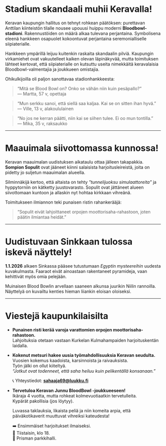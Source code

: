 # Stadium skandaali muhii Keravalla!  

Keravan kaupungin hallitus on tehnyt rohkean päätöksen: purettavan Anttilan kiinteistön tilalle nousee upouusi huippu moderni **Bloodbowl-stadioni**. Rakennustöiden on määrä alkaa tulevana perjantaina. Symbolisena eleenä hankkeen osapuolet kokoontuvat perjantaina seremonialliselle siipiaterialle.  

Hankkeen ympärillä leijuu kuitenkin raskaita skandaalin pilviä. Kaupungin virkamiehet ovat vakuutelleet kaiken olevan läpinäkyvää, mutta toimituksen lähteet kertovat, että siipiaterialle on kutsuttu useita nimekkäitä keravalaisia Bloodbowl-valmentajia ja joukkueen omistajia.  

Ohikulkijoilla oli paljon sanottavaa stadionhankkeesta:  

> “Mitä se Blood Bowl on? Onko se vähän niin kuin pesäpallo?”  
> — Martta, 57 v, opettaja  

> “Mun serkku sanoi, että siellä saa kaljaa. Kai se on sitten ihan hyvä.”  
> — Ville, 13 v, alakoululainen  

> “No jos ne kerran päätti, niin kai se siihen tulee. Ei oo mun tontilla.”  
> — Mika, 35 v, raksaukko  

---

# Maauimala siivottomassa kunnossa!  

Keravan maauimalan uudistuksen aikataulu ottaa jälleen takapakkia. **Sompion Sopulit** ovat jääneet kiinni salaisista harjoitusleireistä, joita on pidetty jo suljetun maauimalan alueella.  

Silminnäkijä kertoo, että altaista on tehty *"tunnelijuoksu simulaattoreita"* ja hyppytorniin on kätketty juustovarasto. Sopulit ovat jättäneet alueen siivottomaan kuntoon ja allaskin nyt hohtaa kirkkaan vihreänä.  

Toimitukseen ilmiannon teki punaisen ristin rahankerääjä:  
> “Sopulit eivät lahjoittaneet orpojen moottorisaha-rahastoon, joten päätin ilmiantaa heidät.”  

---

# Uudistuvaan Sinkkaan tulossa iskevä näyttely!  

**1.1.2026** alkaen Sinkassa pääsee tutustumaan *Egyptin mysteereihin* uudesta kuvakulmasta. Faaraot eivät ainoastaan rakentaneet pyramideja, vaan kehittivät myös omia pelejään.  

Muinaisen Blood Bowlin arvellaan saaneen alkunsa juurikin Niilin rannoilla. Näyttelyä on kuvailtu kenties hieman liiankin eloisan oloiseksi.  

---

# Viestejä kaupunkilaisilta  

- **Punainen risti kerää varoja varattomien orpojen moottorisaha-rahastoon.**  
  Lahjoituksia otetaan vastaan Kurkelan Kulmahampaiden harjoituskentän laidalla.  

- **Kokenut metsuri hakee uusia työmahdollisuuksia Keravan seudulta.**  
  Vuosien kokemus kaadoista, karsinnoista ja raivauksista.  
  Työn jälki on ollut kiiteltyä.  
  *“Jotkut ovat todenneet, että saha heiluu kuin pelikentällä konsanaan.”*  

  📞 Yhteystiedot: **sahaaja69@luukku.fi**  

- **Tervetuloa Keravan Junnu BloodBowl -joukkueeseen!**  
  Ikäraja 4 vuotta, mutta rohkeat kolmevuotiaatkin tervetulleita.  
  Kypärät pakollisia (jos löytyy).  

  Luvassa taklauksia, likaista peliä ja niin komeita arpia, että päiväkotikaverit muuttuvat vihreiksi kateudesta!  

  ➡️ Ensimmäiset harjoitukset ilmaiseksi.  
  📅 Tiistaisin, klo 18.  
  📍 Prisman parkkihalli.  
